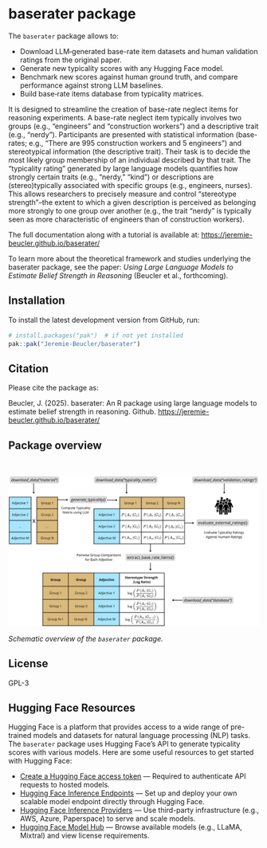 baserater package
================

The `baserater` package allows to:

- Download LLM‑generated base-rate item datasets and human validation
  ratings from the original paper.  
- Generate new typicality scores with any Hugging Face model.  
- Benchmark new scores against human ground truth, and compare
  performance against strong LLM baselines.  
- Build base‑rate items database from typicality matrices.

It is designed to streamline the creation of base-rate neglect items for
reasoning experiments. A base-rate neglect item typically involves two
groups (e.g., “engineers” and “construction workers”) and a descriptive
trait (e.g., “nerdy”). Participants are presented with statistical
information (base-rates; e.g., “There are 995 construction workers and 5
engineers”) and stereotypical information (the descriptive trait). Their
task is to decide the most likely group membership of an individual
described by that trait. The “typicality rating” generated by large
language models quantifies how strongly certain traits (e.g., “nerdy,”
“kind”) or descriptions are (stereo)typically associated with specific
groups (e.g., engineers, nurses). This allows researchers to precisely
measure and control “stereotype strength”–the extent to which a given
description is perceived as belonging more strongly to one group over
another (e.g., the trait “nerdy” is typically seen as more
characteristic of engineers than of construction workers).

The full documentation along with a tutorial is available at:
<https://jeremie-beucler.github.io/baserater/>

To learn more about the theoretical framework and studies underlying the
baserater package, see the paper: *Using Large Language Models to
Estimate Belief Strength in Reasoning* (Beucler et al., forthcoming).

## Installation

To install the latest development version from GitHub, run:

``` r
# install.packages("pak")  # if not yet installed
pak::pak("Jeremie-Beucler/baserater")
```

## Citation

Please cite the package as:

Beucler, J. (2025). baserater: An R package using large language models
to estimate belief strength in reasoning. Github.
<https://jeremie-beucler.github.io/baserater/>

## Package overview

<br>

![](./man/figures/baserater_illustration.png) <br>

*Schematic overview of the `baserater` package.*

## License

GPL-3

## Hugging Face Resources

Hugging Face is a platform that provides access to a wide range of
pre-trained models and datasets for natural language processing (NLP)
tasks. The `baserater` package uses Hugging Face’s API to generate
typicality scores with various models. Here are some useful resources to
get started with Hugging Face:

- [Create a Hugging Face access
  token](https://huggingface.co/settings/tokens) — Required to
  authenticate API requests to hosted models.  
- [Hugging Face Inference
  Endpoints](https://huggingface.co/docs/inference-endpoints) — Set up
  and deploy your own scalable model endpoint directly through Hugging
  Face.  
- [Hugging Face Inference
  Providers](https://huggingface.co/docs/inference-providers) — Use
  third-party infrastructure (e.g., AWS, Azure, Paperspace) to serve and
  scale models.  
- [Hugging Face Model Hub](https://huggingface.co/models) — Browse
  available models (e.g., LLaMA, Mixtral) and view license requirements.
